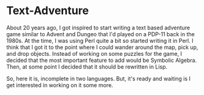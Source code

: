 # Text-Adventure
About 20 years ago, I got inspired to start writing a text based adventure
game similar to Advent and Dungeo that I'd played on a PDP-11 back in the
1980s.  At the time, I was using Perl quite a bit so started writing it in
Perl.  I think that I got it to the point where I could wander around the
map, pick up, and drop objects.  Instead of working on some puzzles for the
game, I decided that the most important feature to add would be Symbolic
Algebra.  Then, at some point I decided that it should be rewritten in Lisp.

So, here it is, incomplete in two languages.  But, it's ready and waiting is
I get interested in working on it some more.
